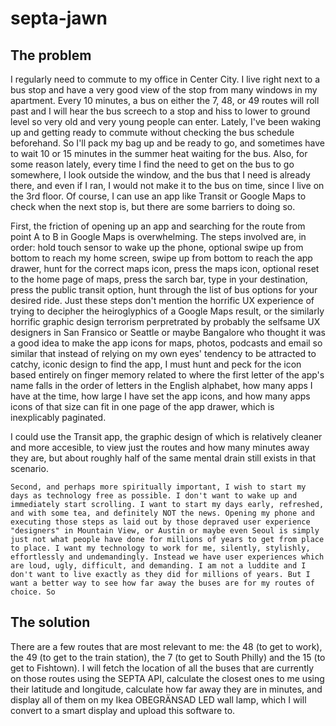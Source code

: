 # septa-jawn


## The problem
I regularly need to commute to my office in Center City. I live right next to a bus stop and have a very good view of the stop from many windows in my apartment. Every 10 minutes, a bus on either the 7, 48, or 49 routes will roll past and I will hear the bus screech to a stop and hiss to lower to ground level so very old and very young people can enter. Lately, I've been waking up and getting ready to commute without checking the bus schedule beforehand. So I'll pack my bag up and be ready to go, and sometimes have to wait 10 or 15 minutes in the summer heat waiting for the bus. Also, for some reason lately, every time I find the need to get on the bus to go somewhere, I look outside the window, and the bus that I need is already there, and even if I ran, I would not make it to the bus on time, since I live on the 3rd floor. Of course, I can use an app like Transit or Google Maps to check when the next stop is, but there are some barriers to doing so. 

First, the friction of opening up an app and searching for the route from point A to B in Google Maps is overwhelming. The steps involved are, in order: hold touch sensor to wake up the phone, optional swipe up from bottom to reach my home screen, swipe up from bottom to reach the app drawer, hunt for the correct maps icon, press the maps icon, optional reset to the home page of maps, press the sarch bar, type in your destination, press the public transit option, hunt through the list of bus options for your desired ride. Just these steps don't mention the horrific UX experience of trying to decipher the heiroglyphics of a  Google Maps result, or the similarly horrific graphic design terrorism perpretrated by probably the selfsame UX designers in San Fransico or Seattle or maybe Bangalore who thought it was a good idea to make the app icons for maps, photos, podcasts and email so similar that instead of relying on my own eyes' tendency to be attracted to catchy, iconic design to find the app, I must hunt and peck for the icon based entirely on finger memory related to where the first letter of the app's name falls in the order of letters in the English alphabet, how many apps I have at the time, how large I have set the app icons, and how many apps icons of that size can fit in one page of the app drawer, which is inexplicably paginated. 

I could use the Transit app, the graphic design of which is relatively cleaner and more accesible, to view just the routes and how many minutes away they are, but about roughly half of the same  mental drain still exists in that scenario. 


	Second, and perhaps more spiritually important, I wish to start my days as technology free as possible. I don't want to wake up and immediately start scrolling. I want to start my days early, refreshed, and with some tea, and definitely NOT the news. Opening my phone and executing those steps as laid out by those depraved user experience "designers" in Mountain View, or Austin or maybe even Seoul is simply just not what people have done for millions of years to get from place to place. I want my technology to work for me, silently, stylishly, effortlessly and undemandingly. Instead we have user experiences which are loud, ugly, difficult, and demanding. I am not a luddite and I don't want to live exactly as they did for millions of years. But I want a better way to see how far away the buses are for my routes of choice. So 

## The solution
There are a few routes that are most relevant to me: the 48 (to get to work), the 49 (to get to the train station), the 7 (to get to South Philly) and the 15 (to get to Fishtown). I will fetch the location of all the buses that are currently on those routes using the SEPTA API, calculate the closest ones to me using their latitude and longitude, calculate how far away they are in minutes, and display all of them on my Ikea OBEGRÄNSAD LED wall lamp, which I will convert to a smart display and upload this software to. 

